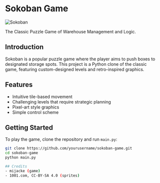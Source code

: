 # Sokoban Game

![Sokoban](https://img.shields.io/badge/Sokoban-Puzzle-blue.svg)

The Classic Puzzle Game of Warehouse Management and Logic.

## Introduction

Sokoban is a popular puzzle game where the player aims to push boxes to designated storage spots. This project is a Python clone of the classic game, featuring custom-designed levels and retro-inspired graphics.

## Features

- Intuitive tile-based movement
- Challenging levels that require strategic planning
- Pixel-art style graphics
- Simple control scheme

## Getting Started

To play the game, clone the repository and run `main.py`:

```bash
git clone https://github.com/yourusername/sokoban-game.git
cd sokoban-game
python main.py

## Credits
- mijacke (game)
- 1001.com, CC-BY-SA 4.0 (sprites) 
